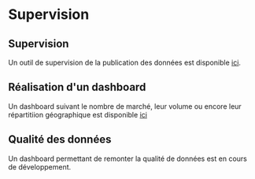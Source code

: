 # Supervision <!-- {docsify-ignore-all} -->

## Supervision

Un outil de supervision de la publication des données est disponible [ici](https://139bercy.github.io/decp-monitoring/).

## Réalisation d'un dashboard 

Un dashboard suivant le nombre de marché, leur volume ou encore leur répartitiion géographique est disponible [ici](https://datavision.economie.gouv.fr/decp/?view=France)

## Qualité des données
Un dashboard permettant de remonter la qualité de données est en cours de développement.
